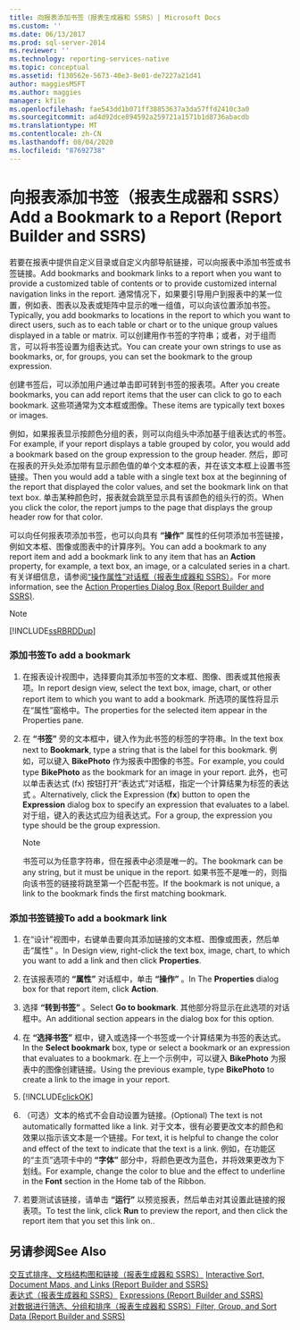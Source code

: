 ```yaml
---
title: 向报表添加书签（报表生成器和 SSRS）| Microsoft Docs
ms.custom: ''
ms.date: 06/13/2017
ms.prod: sql-server-2014
ms.reviewer: ''
ms.technology: reporting-services-native
ms.topic: conceptual
ms.assetid: f130562e-5673-40e3-8e01-de7227a21d41
author: maggiesMSFT
ms.author: maggies
manager: kfile
ms.openlocfilehash: fae543dd1b071ff38853637a3da57ffd2410c3a0
ms.sourcegitcommit: ad4d92dce894592a259721a1571b1d8736abacdb
ms.translationtype: MT
ms.contentlocale: zh-CN
ms.lasthandoff: 08/04/2020
ms.locfileid: "87692738"
---
```

# <a name="add-a-bookmark-to-a-report-report-builder-and-ssrs"></a><span data-ttu-id="389e8-102">向报表添加书签（报表生成器和 SSRS）</span><span class="sxs-lookup"><span data-stu-id="389e8-102">Add a Bookmark to a Report (Report Builder and SSRS)</span></span>
  <span data-ttu-id="389e8-103">若要在报表中提供自定义目录或自定义内部导航链接，可以向报表中添加书签或书签链接。</span><span class="sxs-lookup"><span data-stu-id="389e8-103">Add bookmarks and bookmark links to a report when you want to provide a customized table of contents or to provide customized internal navigation links in the report.</span></span> <span data-ttu-id="389e8-104">通常情况下，如果要引导用户到报表中的某一位置，例如表、图表以及表或矩阵中显示的唯一组值，可以向该位置添加书签。</span><span class="sxs-lookup"><span data-stu-id="389e8-104">Typically, you add bookmarks to locations in the report to which you want to direct users, such as to each table or chart or to the unique group values displayed in a table or matrix.</span></span> <span data-ttu-id="389e8-105">可以创建用作书签的字符串；或者，对于组而言，可以将书签设置为组表达式。</span><span class="sxs-lookup"><span data-stu-id="389e8-105">You can create your own strings to use as bookmarks, or, for groups, you can set the bookmark to the group expression.</span></span>  
  
 <span data-ttu-id="389e8-106">创建书签后，可以添加用户通过单击即可转到书签的报表项。</span><span class="sxs-lookup"><span data-stu-id="389e8-106">After you create bookmarks, you can add report items that the user can click to go to each bookmark.</span></span> <span data-ttu-id="389e8-107">这些项通常为文本框或图像。</span><span class="sxs-lookup"><span data-stu-id="389e8-107">These items are typically text boxes or images.</span></span>  
  
 <span data-ttu-id="389e8-108">例如，如果报表显示按颜色分组的表，则可以向组头中添加基于组表达式的书签。</span><span class="sxs-lookup"><span data-stu-id="389e8-108">For example, if your report displays a table grouped by color, you would add a bookmark based on the group expression to the group header.</span></span> <span data-ttu-id="389e8-109">然后，即可在报表的开头处添加带有显示颜色值的单个文本框的表，并在该文本框上设置书签链接。</span><span class="sxs-lookup"><span data-stu-id="389e8-109">Then you would add a table with a single text box at the beginning of the report that displayed the color values, and set the bookmark link on that text box.</span></span> <span data-ttu-id="389e8-110">单击某种颜色时，报表就会跳至显示具有该颜色的组头行的页。</span><span class="sxs-lookup"><span data-stu-id="389e8-110">When you click the color, the report jumps to the page that displays the group header row for that color.</span></span>  
  
 <span data-ttu-id="389e8-111">可以向任何报表项添加书签，也可以向具有 **“操作”** 属性的任何项添加书签链接，例如文本框、图像或图表中的计算序列。</span><span class="sxs-lookup"><span data-stu-id="389e8-111">You can add a bookmark to any report item and add a bookmark link to any item that has an **Action** property, for example, a text box, an image, or a calculated series in a chart.</span></span> <span data-ttu-id="389e8-112">有关详细信息，请参阅[“操作属性”对话框（报表生成器和 SSRS）](../action-properties-dialog-box-report-builder-and-ssrs.md)。</span><span class="sxs-lookup"><span data-stu-id="389e8-112">For more information, see the [Action Properties Dialog Box &#40;Report Builder and SSRS&#41;](../action-properties-dialog-box-report-builder-and-ssrs.md).</span></span>  
  
> [!NOTE]  
>  [!INCLUDE[ssRBRDDup](../../includes/ssrbrddup-md.md)]  
  
### <a name="to-add-a-bookmark"></a><span data-ttu-id="389e8-113">添加书签</span><span class="sxs-lookup"><span data-stu-id="389e8-113">To add a bookmark</span></span>  
  
1.  <span data-ttu-id="389e8-114">在报表设计视图中，选择要向其添加书签的文本框、图像、图表或其他报表项。</span><span class="sxs-lookup"><span data-stu-id="389e8-114">In report design view, select the text box, image, chart, or other report item to which you want to add a bookmark.</span></span> <span data-ttu-id="389e8-115">所选项的属性将显示在“属性”窗格中。</span><span class="sxs-lookup"><span data-stu-id="389e8-115">The properties for the selected item appear in the Properties pane.</span></span>  
  
2.  <span data-ttu-id="389e8-116">在 **“书签”** 旁的文本框中，键入作为此书签的标签的字符串。</span><span class="sxs-lookup"><span data-stu-id="389e8-116">In the text box next to **Bookmark**, type a string that is the label for this bookmark.</span></span> <span data-ttu-id="389e8-117">例如，可以键入 **BikePhoto** 作为报表中图像的书签。</span><span class="sxs-lookup"><span data-stu-id="389e8-117">For example, you could type **BikePhoto** as the bookmark for an image in your report.</span></span> <span data-ttu-id="389e8-118">此外，也可以单击表达式 (fx) 按钮打开“表达式”对话框，指定一个计算结果为标签的表达式   。</span><span class="sxs-lookup"><span data-stu-id="389e8-118">Alternatively, click the Expression (**fx**) button to open the **Expression** dialog box to specify an expression that evaluates to a label.</span></span> <span data-ttu-id="389e8-119">对于组，键入的表达式应为组表达式。</span><span class="sxs-lookup"><span data-stu-id="389e8-119">For a group, the expression you type should be the group expression.</span></span>  
  
    > [!NOTE]  
    >  <span data-ttu-id="389e8-120">书签可以为任意字符串，但在报表中必须是唯一的。</span><span class="sxs-lookup"><span data-stu-id="389e8-120">The bookmark can be any string, but it must be unique in the report.</span></span> <span data-ttu-id="389e8-121">如果书签不是唯一的，则指向该书签的链接将跳至第一个匹配书签。</span><span class="sxs-lookup"><span data-stu-id="389e8-121">If the bookmark is not unique, a link to the bookmark finds the first matching bookmark.</span></span>  
  
### <a name="to-add-a-bookmark-link"></a><span data-ttu-id="389e8-122">添加书签链接</span><span class="sxs-lookup"><span data-stu-id="389e8-122">To add a bookmark link</span></span>  
  
1.  <span data-ttu-id="389e8-123">在“设计”视图中，右键单击要向其添加链接的文本框、图像或图表，然后单击“属性”  。</span><span class="sxs-lookup"><span data-stu-id="389e8-123">In Design view, right-click the text box, image, chart, to which you want to add a link and then click **Properties**.</span></span>  
  
2.  <span data-ttu-id="389e8-124">在该报表项的 **“属性”** 对话框中，单击 **“操作”** 。</span><span class="sxs-lookup"><span data-stu-id="389e8-124">In The **Properties** dialog box for that report item, click **Action**.</span></span>  
  
3.  <span data-ttu-id="389e8-125">选择 **“转到书签”** 。</span><span class="sxs-lookup"><span data-stu-id="389e8-125">Select **Go to bookmark**.</span></span> <span data-ttu-id="389e8-126">其他部分将显示在此选项的对话框中。</span><span class="sxs-lookup"><span data-stu-id="389e8-126">An additional section appears in the dialog box for this option.</span></span>  
  
4.  <span data-ttu-id="389e8-127">在 **“选择书签”** 框中，键入或选择一个书签或一个计算结果为书签的表达式。</span><span class="sxs-lookup"><span data-stu-id="389e8-127">In the **Select bookmark** box, type or select a bookmark or an expression that evaluates to a bookmark.</span></span> <span data-ttu-id="389e8-128">在上一个示例中，可以键入 **BikePhoto** 为报表中的图像创建链接。</span><span class="sxs-lookup"><span data-stu-id="389e8-128">Using the previous example, type **BikePhoto** to create a link to the image in your report.</span></span>  
  
5.  [!INCLUDE[clickOK](../../includes/clickok-md.md)]  
  
6.  <span data-ttu-id="389e8-129">（可选）文本的格式不会自动设置为链接。</span><span class="sxs-lookup"><span data-stu-id="389e8-129">(Optional) The text is not automatically formatted like a link.</span></span> <span data-ttu-id="389e8-130">对于文本，很有必要更改文本的颜色和效果以指示该文本是一个链接。</span><span class="sxs-lookup"><span data-stu-id="389e8-130">For text, it is helpful to change the color and effect of the text to indicate that the text is a link.</span></span> <span data-ttu-id="389e8-131">例如，在功能区的“主页”选项卡中的 **“字体”** 部分中，将颜色更改为蓝色，并将效果更改为下划线。</span><span class="sxs-lookup"><span data-stu-id="389e8-131">For example, change the color to blue and the effect to underline in the **Font** section in the Home tab of the Ribbon.</span></span>  
  
7.  <span data-ttu-id="389e8-132">若要测试该链接，请单击 **“运行”** 以预览报表，然后单击对其设置此链接的报表项。</span><span class="sxs-lookup"><span data-stu-id="389e8-132">To test the link, click **Run** to preview the report, and then click the report item that you set this link on..</span></span>  
  
## <a name="see-also"></a><span data-ttu-id="389e8-133">另请参阅</span><span class="sxs-lookup"><span data-stu-id="389e8-133">See Also</span></span>  
 <span data-ttu-id="389e8-134">[交互式排序、文档结构图和链接（报表生成器和 SSRS）](interactive-sort-document-maps-and-links-report-builder-and-ssrs.md) </span><span class="sxs-lookup"><span data-stu-id="389e8-134">[Interactive Sort, Document Maps, and Links &#40;Report Builder and SSRS&#41;](interactive-sort-document-maps-and-links-report-builder-and-ssrs.md) </span></span>  
 <span data-ttu-id="389e8-135">[表达式（报表生成器和 SSRS）](expressions-report-builder-and-ssrs.md) </span><span class="sxs-lookup"><span data-stu-id="389e8-135">[Expressions &#40;Report Builder and SSRS&#41;](expressions-report-builder-and-ssrs.md) </span></span>  
 [<span data-ttu-id="389e8-136">对数据进行筛选、分组和排序（报表生成器和 SSRS）</span><span class="sxs-lookup"><span data-stu-id="389e8-136">Filter, Group, and Sort Data &#40;Report Builder and SSRS&#41;</span></span>](filter-group-and-sort-data-report-builder-and-ssrs.md)  
  
  
